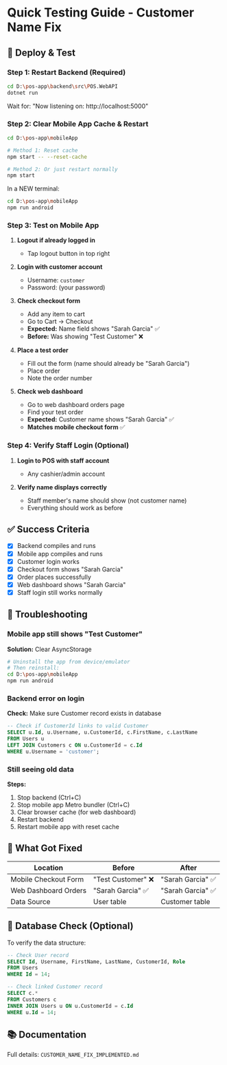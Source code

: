 # Quick Testing Guide - Customer Name Fix

## 🚀 Deploy & Test

### Step 1: Restart Backend (Required)
```bash
cd D:\pos-app\backend\src\POS.WebAPI
dotnet run
```
Wait for: "Now listening on: http://localhost:5000"

### Step 2: Clear Mobile App Cache & Restart
```bash
cd D:\pos-app\mobileApp

# Method 1: Reset cache
npm start -- --reset-cache

# Method 2: Or just restart normally
npm start
```

In a NEW terminal:
```bash
cd D:\pos-app\mobileApp
npm run android
```

### Step 3: Test on Mobile App

1. **Logout if already logged in**
   - Tap logout button in top right

2. **Login with customer account**
   - Username: `customer`
   - Password: (your password)

3. **Check checkout form**
   - Add any item to cart
   - Go to Cart → Checkout
   - **Expected:** Name field shows "Sarah Garcia" ✅
   - **Before:** Was showing "Test Customer" ❌

4. **Place a test order**
   - Fill out the form (name should already be "Sarah Garcia")
   - Place order
   - Note the order number

5. **Check web dashboard**
   - Go to web dashboard orders page
   - Find your test order
   - **Expected:** Customer name shows "Sarah Garcia" ✅
   - **Matches mobile checkout form** ✅

### Step 4: Verify Staff Login (Optional)

1. **Login to POS with staff account**
   - Any cashier/admin account

2. **Verify name displays correctly**
   - Staff member's name should show (not customer name)
   - Everything should work as before

## ✅ Success Criteria

- [x] Backend compiles and runs
- [x] Mobile app compiles and runs
- [x] Customer login works
- [x] Checkout form shows "Sarah Garcia"
- [x] Order places successfully
- [x] Web dashboard shows "Sarah Garcia"
- [x] Staff login still works normally

## 🐛 Troubleshooting

### Mobile app still shows "Test Customer"

**Solution:** Clear AsyncStorage
```bash
# Uninstall the app from device/emulator
# Then reinstall:
cd D:\pos-app\mobileApp
npm run android
```

### Backend error on login

**Check:** Make sure Customer record exists in database
```sql
-- Check if CustomerId links to valid Customer
SELECT u.Id, u.Username, u.CustomerId, c.FirstName, c.LastName
FROM Users u
LEFT JOIN Customers c ON u.CustomerId = c.Id
WHERE u.Username = 'customer';
```

### Still seeing old data

**Steps:**
1. Stop backend (Ctrl+C)
2. Stop mobile app Metro bundler (Ctrl+C)
3. Clear browser cache (for web dashboard)
4. Restart backend
5. Restart mobile app with reset cache

## 📝 What Got Fixed

| Location | Before | After |
|----------|--------|-------|
| Mobile Checkout Form | "Test Customer" ❌ | "Sarah Garcia" ✅ |
| Web Dashboard Orders | "Sarah Garcia" ✅ | "Sarah Garcia" ✅ |
| Data Source | User table | Customer table |

## 💾 Database Check (Optional)

To verify the data structure:

```sql
-- Check User record
SELECT Id, Username, FirstName, LastName, CustomerId, Role
FROM Users
WHERE Id = 14;

-- Check linked Customer record
SELECT c.*
FROM Customers c
INNER JOIN Users u ON u.CustomerId = c.Id
WHERE u.Id = 14;
```

## 📚 Documentation

Full details: `CUSTOMER_NAME_FIX_IMPLEMENTED.md`
